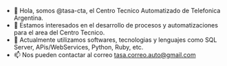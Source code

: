 - 👋 Hola, somos @tasa-cta, el Centro Tecnico Automatizado de Telefonica Argentina.
- 👀 Estamos interesados en el desarrollo de procesos y automatizaciones para el area del Centro Tecnico. 
- 🌱 Actualmente utilizamos softwares, tecnologias y lenguajes como SQL Server, APis/WebServices, Python, Ruby, etc.
- 📫 Nos pueden contactar al correo tasa.correo.auto@gmail.com

<!---
tasa-cta/tasa-cta is a ✨ special ✨ repository because its `README.md` (this file) appears on your GitHub profile.
You can click the Preview link to take a look at your changes.
--->
